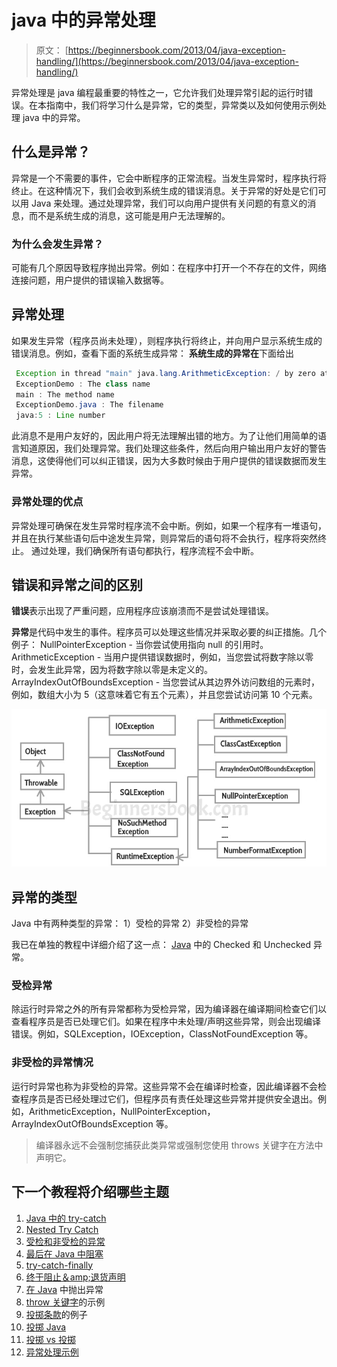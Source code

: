 # java 中的异常处理

> 原文： [https://beginnersbook.com/2013/04/java-exception-handling/](https://beginnersbook.com/2013/04/java-exception-handling/)

异常处理是 java 编程最重要的特性之一，它允许我们处理异常引起的运行时错误。在本指南中，我们将学习什么是异常，它的类型，异常类以及如何使用示例处理 java 中的异常。

## 什么是异常？

异常是一个不需要的事件，它会中断程序的正常流程。当发生异常时，程序执行将终止。在这种情况下，我们会收到系统生成的错误消息。关于异常的好处是它们可以用 Java 来处理。通过处理异常，我们可以向用户提供有关问题的有意义的消息，而不是系统生成的消息，这可能是用户无法理解的。

### 为什么会发生异常？

可能有几个原因导致程序抛出异常。例如：在程序中打开一个不存在的文件，网络连接问题，用户提供的错误输入数据等。

## 异常处理

如果发生异常（程序员尚未处理），则程序执行将终止，并向用户显示系统生成的错误消息。例如，查看下面的系统生成异常：
**系统生成的异常在**下面给出

```java
 Exception in thread "main" java.lang.ArithmeticException: / by zero at ExceptionDemo.main(ExceptionDemo.java:5)
 ExceptionDemo : The class name
 main : The method name
 ExceptionDemo.java : The filename
 java:5 : Line number
```

此消息不是用户友好的，因此用户将无法理解出错的地方。为了让他们用简单的语言知道原因，我们处理异常。我们处理这些条件，然后向用户输出用户友好的警告消息，这使得他们可以纠正错误，因为大多数时候由于用户提供的错误数据而发生异常。

### 异常处理的优点

异常处理可确保在发生异常时程序流不会中断。例如，如果一个程序有一堆语句，并且在执行某些语句后中途发生异常，则异常后的语句将不会执行，程序将突然终止。
通过处理，我们确保所有语句都执行，程序流程不会中断。

## 错误和异常之间的区别

**错误**表示出现了严重问题，应用程序应该崩溃而不是尝试处理错误。

**异常**是代码中发生的事件。程序员可以处理这些情况并采取必要的纠正措施。几个例子：
NullPointerException - 当你尝试使用指向 null 的引用时。
ArithmeticException - 当用户提供错误数据时，例如，当您尝试将数字除以零时，会发生此异常，因为将数字除以零是未定义的。
ArrayIndexOutOfBoundsException - 当您尝试从其边界外访问数组的元素时，例如，数组大小为 5（这意味着它有五个元素），并且您尝试访问第 10 个元素。

![Exception classes hierarchy](img/28f90627b0e8b73e86243d3c86fbc3f9.jpg)

## 异常的类型

Java 中有两种类型的异常：
1）受检的异常
2）非受检的异常

我已在单独的教程中详细介绍了这一点： [Java](https://beginnersbook.com/2013/04/java-checked-unchecked-exceptions-with-examples/) 中的 Checked 和 Unchecked 异常。

### 受检异常

除运行时异常之外的所有异常都称为受检异常，因为编译器在编译期间检查它们以查看程序员是否已处理它们。如果在程序中未处理/声明这些异常，则会出现编译错误。例如，SQLException，IOException，ClassNotFoundException 等。

### 非受检的异常情况

运行时异常也称为非受检的异常。这些异常不会在编译时检查，因此编译器不会检查程序员是否已经处理过它们，但程序员有责任处理这些异常并提供安全退出。例如，ArithmeticException，NullPointerException，ArrayIndexOutOfBoundsException 等。

> 编译器永远不会强制您捕获此类异常或强制您使用 throws 关键字在方法中声明它。

## 下一个教程将介绍哪些主题

1.  [Java 中的 try-catch](https://beginnersbook.com/2013/04/try-catch-in-java/)
2.  [Nested Try Catch](https://beginnersbook.com/2013/04/nested-try-catch/)
3.  [受检和非受检的异常](https://beginnersbook.com/2013/04/java-checked-unchecked-exceptions-with-examples/)
4.  [最后在 Java 中阻塞](https://beginnersbook.com/2013/04/java-finally-block/)
5.  [try-catch-finally](https://beginnersbook.com/2013/05/flow-in-try-catch-finally/)
6.  [终于阻止＆amp;退货声明](https://beginnersbook.com/2013/05/java-finally-return/)
7.  [在 Java](https://beginnersbook.com/2013/04/throw-in-java/) 中抛出异常
8.  [throw 关键字](https://beginnersbook.com/2013/12/throw-keyword-example-in-java/)的示例
9.  [投掷条款](https://beginnersbook.com/2013/12/throws-keyword-example-in-java/)的例子
10.  [投掷 Java](https://beginnersbook.com/2013/04/java-throws/)
11.  [投掷 vs 投掷](https://beginnersbook.com/2013/04/difference-between-throw-and-throws-in-java/)
12.  [异常处理示例](https://beginnersbook.com/2013/04/exception-handling-examples/)